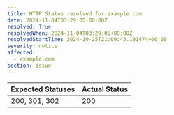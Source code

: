 ```yaml
---
title: HTTP Status resolved for example.com
date: 2024-11-04T03:29:05+00:00Z
resolved: True
resolvedWhen: 2024-11-04T03:29:05+00:00Z
resolvedStartTime: 2024-10-25T21:09:43.191474+00:00
severity: notice
affected:
  - example.com
section: issue
---
```


| Expected Statuses | Actual Status  |
|-------------------|----------------|
| 200, 301, 302 | 200 |
